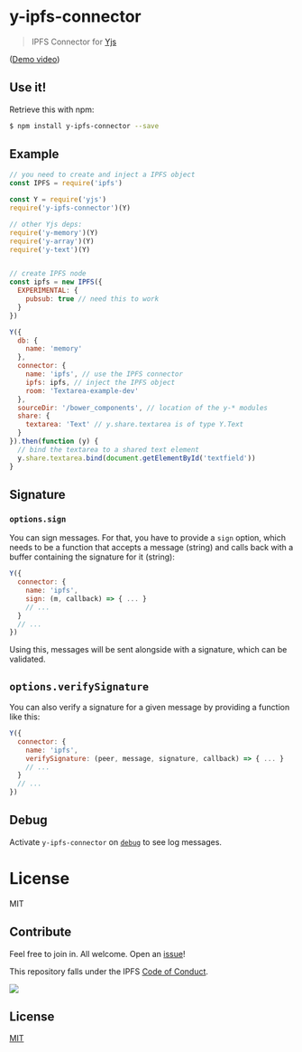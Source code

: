 # y-ipfs-connector

> IPFS Connector for [Yjs](https://github.com/y-js/yjs)

([Demo video](https://t.co/jywinq2WlK))

## Use it!

Retrieve this with npm:

```bash
$ npm install y-ipfs-connector --save
```


## Example

```js
// you need to create and inject a IPFS object
const IPFS = require('ipfs')

const Y = require('yjs')
require('y-ipfs-connector')(Y)

// other Yjs deps:
require('y-memory')(Y)
require('y-array')(Y)
require('y-text')(Y)


// create IPFS node
const ipfs = new IPFS({
  EXPERIMENTAL: {
    pubsub: true // need this to work
  }
})

Y({
  db: {
    name: 'memory'
  },
  connector: {
    name: 'ipfs', // use the IPFS connector
    ipfs: ipfs, // inject the IPFS object
    room: 'Textarea-example-dev'
  },
  sourceDir: '/bower_components', // location of the y-* modules
  share: {
    textarea: 'Text' // y.share.textarea is of type Y.Text
  }
}).then(function (y) {
  // bind the textarea to a shared text element
  y.share.textarea.bind(document.getElementById('textfield'))
}
```

## Signature

### `options.sign`

You can sign messages. For that, you have to provide a `sign` option, which needs to be a function that accepts a message (string) and calls back with a buffer containing the signature for it (string):

```js
Y({
  connector: {
    name: 'ipfs',
    sign: (m, callback) => { ... }
    // ...
  }
  // ...
})
```

Using this, messages will be sent alongside with a signature, which can be validated.

## `options.verifySignature`

You can also verify a signature for a given message by providing a function like this:

```js
Y({
  connector: {
    name: 'ipfs',
    verifySignature: (peer, message, signature, callback) => { ... }
    // ...
  }
  // ...
})
```

## Debug

Activate `y-ipfs-connector` on [`debug`](https://github.com/visionmedia/debug#readme) to see log messages.

# License

MIT

## Contribute

Feel free to join in. All welcome. Open an [issue](https://github.com/pgte/y-ipfs/issues)!

This repository falls under the IPFS [Code of Conduct](https://github.com/ipfs/community/blob/master/code-of-conduct.md).

[![](https://cdn.rawgit.com/jbenet/contribute-ipfs-gif/master/img/contribute.gif)](https://github.com/ipfs/community/blob/master/contributing.md)

## License

[MIT](LICENSE)
